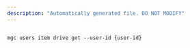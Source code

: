 ```yaml
---
description: "Automatically generated file. DO NOT MODIFY"
---
```


```cli

mgc users item drive get --user-id {user-id}

```